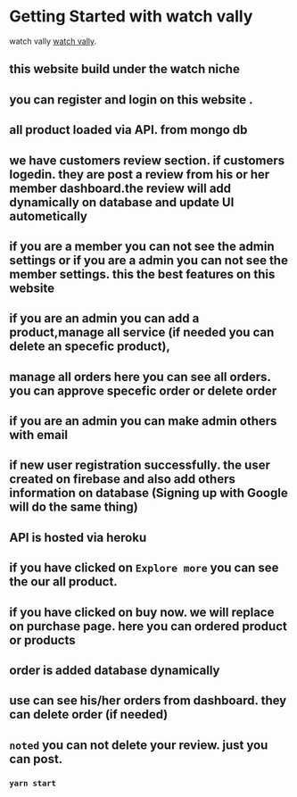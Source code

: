 # Getting Started with watch vally

watch vally [watch vally](https://github.com/facebook/create-react-app).

## this website build under the watch niche

## you can register and login on this website .

## all product loaded via API. from mongo db

## we have customers review section. if customers logedin. they are post a review from his or her member dashboard.the review will add dynamically on database and update UI autometically

## if you are a member you can not see the admin settings or if you are a admin you can not see the member settings. this the best features on this website

## if you are an admin you can add a product,manage all service (if needed you can delete an specefic product),

## manage all orders here you can see all orders. you can approve specefic order or delete order

## if you are an admin you can make admin others with email

## if new user registration successfully. the user created on firebase and also add others information on database (Signing up with Google will do the same thing)

## API is hosted via heroku

## if you have clicked on `Explore more` you can see the our all product.

## if you have clicked on buy now. we will replace on purchase page. here you can ordered product or products

## order is added database dynamically

## use can see his/her orders from dashboard. they can delete order (if needed)

## `noted` you can not delete your review. just you can post.

### `yarn start`
